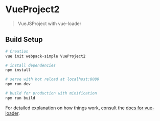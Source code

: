 # VueProject2

> VueJSProject with vue-loader

## Build Setup

``` bash
# Creation
vue init webpack-simple VueProject2

# install dependencies
npm install

# serve with hot reload at localhost:8080
npm run dev

# build for production with minification
npm run build
```

For detailed explanation on how things work, consult the [docs for vue-loader](http://vuejs.github.io/vue-loader).
